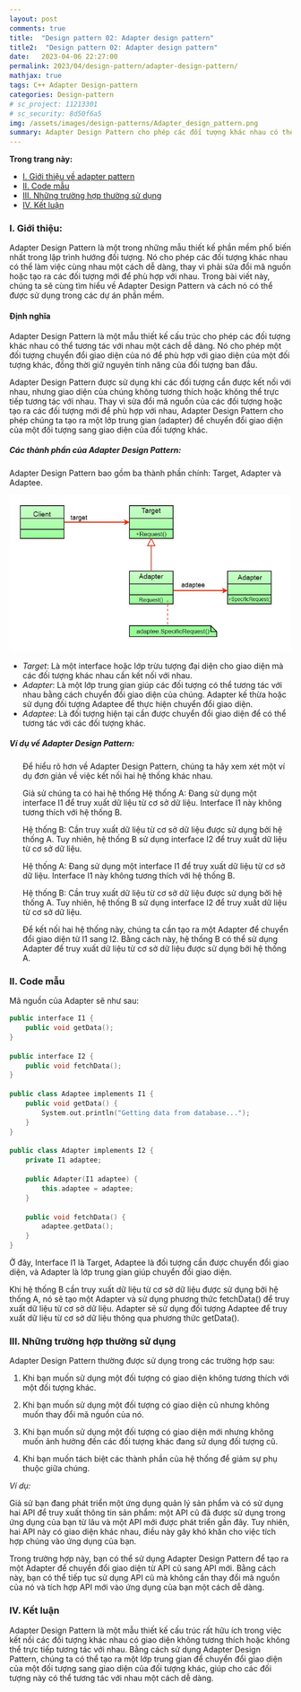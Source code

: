 ```yaml
---
layout: post
comments: true
title:  "Design pattern 02: Adapter design pattern"
title2:  "Design pattern 02: Adapter design pattern"
date:   2023-04-06 22:27:00
permalink: 2023/04/design-pattern/adapter-design-pattern/
mathjax: true
tags: C++ Adapter Design-pattern
categories: Design-pattern
# sc_project: 11213301
# sc_security: 8d50f6a5
img: /assets/images/design-patterns/Adapter_design_pattern.png
summary: Adapter Design Pattern cho phép các đối tượng khác nhau có thể làm việc cùng nhau một cách dễ dàng thay vì phải sửa đổi mã nguồn
---
```

**Trong trang này:**
<!-- MarkdownTOC -->

- [I. Giới thiệu về adapter pattern](#-gioi-thieu)
- [II. Code mẫu](#-code-mau)
- [III. Những trường hợp thường sử dụng](#-truong-hop-thuong-su-dung)
- [IV. Kết luận](#-ket-luan)

<a name="-gioi-thieu"></a>

### I. Giới thiệu:
Adapter Design Pattern là một trong những mẫu thiết kế phần mềm phổ biến nhất trong lập trình hướng đối tượng. Nó cho phép các đối tượng khác nhau có thể làm việc cùng nhau một cách dễ dàng, thay vì phải sửa đổi mã nguồn hoặc tạo ra các đối tượng mới để phù hợp với nhau. Trong bài viết này, chúng ta sẽ cùng tìm hiểu về Adapter Design Pattern và cách nó có thể được sử dụng trong các dự án phần mềm.

#### Định nghĩa
Adapter Design Pattern là một mẫu thiết kế cấu trúc cho phép các đối tượng khác nhau có thể tương tác với nhau một cách dễ dàng. Nó cho phép một đối tượng chuyển đổi giao diện của nó để phù hợp với giao diện của một đối tượng khác, đồng thời giữ nguyên tính năng của đối tượng ban đầu.

Adapter Design Pattern được sử dụng khi các đối tượng cần được kết nối với nhau, nhưng giao diện của chúng không tương thích hoặc không thể trực tiếp tương tác với nhau. Thay vì sửa đổi mã nguồn của các đối tượng hoặc tạo ra các đối tượng mới để phù hợp với nhau, Adapter Design Pattern cho phép chúng ta tạo ra một lớp trung gian (adapter) để chuyển đổi giao diện của một đối tượng sang giao diện của đối tượng khác.

##### Các thành phần của Adapter Design Pattern:

Adapter Design Pattern bao gồm ba thành phần chính: Target, Adapter và Adaptee.

![Design pattern adapter](/assets/images/design-patterns/adapter-dp-uml.jpg)

+ _Target_: Là một interface hoặc lớp trừu tượng đại diện cho giao diện mà các đối tượng khác nhau cần kết nối với nhau.
+ _Adapter_: Là một lớp trung gian giúp các đối tượng có thể tương tác với nhau bằng cách chuyển đổi giao diện của chúng. Adapter kế thừa hoặc sử dụng đối tượng Adaptee để thực hiện chuyển đổi giao diện.
+ _Adaptee_: Là đối tượng hiện tại cần được chuyển đổi giao diện để có thể tương tác với các đối tượng khác.

##### Ví dụ về Adapter Design Pattern:

<ul>Để hiểu rõ hơn về Adapter Design Pattern, chúng ta hãy xem xét một ví dụ đơn giản về việc kết nối hai hệ thống khác nhau.

Giả sử chúng ta có hai hệ thống
Hệ thống A: Đang sử dụng một interface I1 để truy xuất dữ liệu từ cơ sở dữ liệu. Interface I1 này không tương thích với hệ thống B.

Hệ thống B: Cần truy xuất dữ liệu từ cơ sở dữ liệu được sử dụng bởi hệ thống A. Tuy nhiên, hệ thống B sử dụng interface I2 để truy xuất dữ liệu từ cơ sở dữ liệu.

Hệ thống A: Đang sử dụng một interface I1 để truy xuất dữ liệu từ cơ sở dữ liệu. Interface I1 này không tương thích với hệ thống B.

Hệ thống B: Cần truy xuất dữ liệu từ cơ sở dữ liệu được sử dụng bởi hệ thống A. Tuy nhiên, hệ thống B sử dụng interface I2 để truy xuất dữ liệu từ cơ sở dữ liệu.

Để kết nối hai hệ thống này, chúng ta cần tạo ra một Adapter để chuyển đổi giao diện từ I1 sang I2. Bằng cách này, hệ thống B có thể sử dụng Adapter để truy xuất dữ liệu từ cơ sở dữ liệu được sử dụng bởi hệ thống A.</ul>
<a name="-code-mau"></a>

### II. Code mẫu

Mã nguồn của Adapter sẽ như sau:

```cpp
public interface I1 {
    public void getData();
}

public interface I2 {
    public void fetchData();
}

public class Adaptee implements I1 {
    public void getData() {
        System.out.println("Getting data from database...");
    }
}

public class Adapter implements I2 {
    private I1 adaptee;

    public Adapter(I1 adaptee) {
        this.adaptee = adaptee;
    }

    public void fetchData() {
        adaptee.getData();
    }
}

```

Ở đây, Interface I1 là Target, Adaptee là đối tượng cần được chuyển đổi giao diện, và Adapter là lớp trung gian giúp chuyển đổi giao diện.

Khi hệ thống B cần truy xuất dữ liệu từ cơ sở dữ liệu được sử dụng bởi hệ thống A, nó sẽ tạo một Adapter và sử dụng phương thức fetchData() để truy xuất dữ liệu từ cơ sở dữ liệu. Adapter sẽ sử dụng đối tượng Adaptee để truy xuất dữ liệu từ cơ sở dữ liệu thông qua phương thức getData().

<a name="-truong-hop-thuong-su-dung"></a>

### III. Những trường hợp thường sử dụng

Adapter Design Pattern thường được sử dụng trong các trường hợp sau:

1. Khi bạn muốn sử dụng một đối tượng có giao diện không tương thích với một đối tượng khác.

2. Khi bạn muốn sử dụng một đối tượng có giao diện cũ nhưng không muốn thay đổi mã nguồn của nó.

3. Khi bạn muốn sử dụng một đối tượng có giao diện mới nhưng không muốn ảnh hưởng đến các đối tượng khác đang sử dụng đối tượng cũ.

4. Khi bạn muốn tách biệt các thành phần của hệ thống để giảm sự phụ thuộc giữa chúng.

*Ví dụ:*

Giả sử bạn đang phát triển một ứng dụng quản lý sản phẩm và có sử dụng hai API để truy xuất thông tin sản phẩm: một API cũ đã được sử dụng trong ứng dụng của bạn từ lâu và một API mới được phát triển gần đây. Tuy nhiên, hai API này có giao diện khác nhau, điều này gây khó khăn cho việc tích hợp chúng vào ứng dụng của bạn.

Trong trường hợp này, bạn có thể sử dụng Adapter Design Pattern để tạo ra một Adapter để chuyển đổi giao diện từ API cũ sang API mới. Bằng cách này, bạn có thể tiếp tục sử dụng API cũ mà không cần thay đổi mã nguồn của nó và tích hợp API mới vào ứng dụng của bạn một cách dễ dàng.

<a name="-ket-luan" ></a>

### IV. Kết luận

Adapter Design Pattern là một mẫu thiết kế cấu trúc rất hữu ích trong việc kết nối các đối tượng khác nhau có giao diện không tương thích hoặc không thể trực tiếp tương tác với nhau. Bằng cách sử dụng Adapter Design Pattern, chúng ta có thể tạo ra một lớp trung gian để chuyển đổi giao diện của một đối tượng sang giao diện của đối tượng khác, giúp cho các đối tượng này có thể tương tác với nhau một cách dễ dàng.
